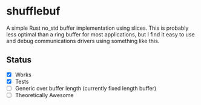 # shufflebuf

A simple Rust no_std buffer implementation using slices.
This is probably less optimal than a ring buffer for
most applications, but I find it easy to use and debug
communications drivers using something like this. 

## Status

- [x] Works
- [x] Tests
- [ ] Generic over buffer length (currently fixed length buffer)
- [ ] Theoretically Awesome
